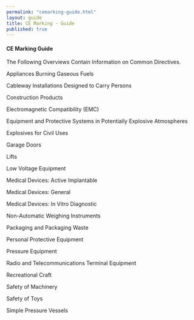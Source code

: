 ```yaml
---
permalink: "cemarking-guide.html"
layout: guide
title: CE Marking - Guide
published: true
---
```


<h4>CE Marking Guide</h4>

The Following Overviews Contain Information on Common Directives.

Appliances Burning Gaseous Fuels

Cableway Installations Designed to Carry Persons

Construction Products

Electromagnetic Compatibility (EMC)

Equipment and Protective Systems in Potentially Explosive Atmospheres

Explosives for Civil Uses

Garage Doors

Lifts

Low Voltage Equipment

Medical Devices: Active Implantable

Medical Devices: General

Medical Devices: In Vitro Diagnostic

Non-Automatic Weighing Instruments

Packaging and Packaging Waste

Personal Protective Equipment

Pressure Equipment

Radio and Telecommunications Terminal Equipment

Recreational Craft

Safety of Machinery

Safety of Toys

Simple Pressure Vessels

 
